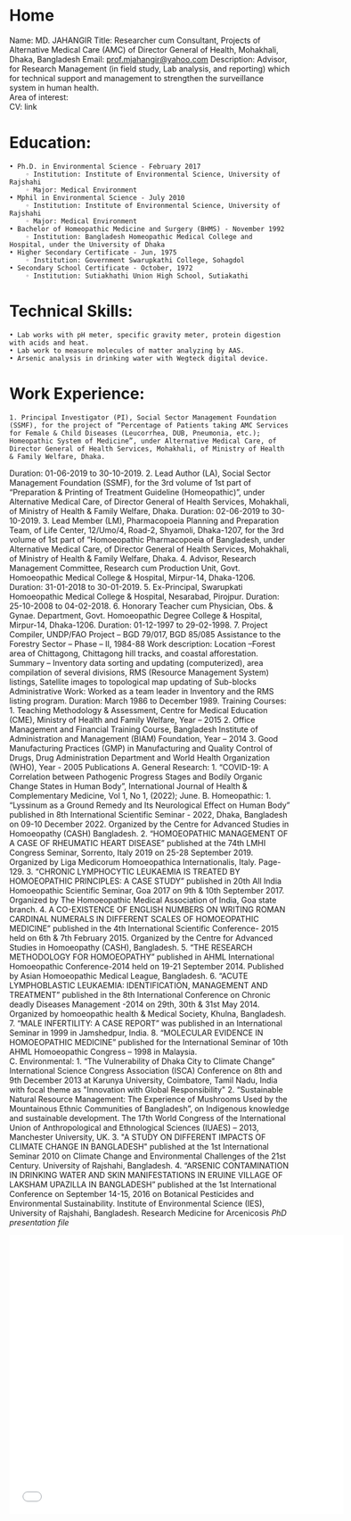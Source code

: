 ﻿# Home
Name:		MD. JAHANGIR
Title:		Researcher cum Consultant, Projects of Alternative Medical Care (AMC) of Director General of Health, Mohakhali, Dhaka, Bangladesh
Email:		prof.mjahangir@yahoo.com
Description:
Advisor, for Research Management (in field study, Lab analysis, and reporting) which for technical support and management to strengthen the surveillance system in human health.  
Area of interest:	
CV:   		 link
# Education:
    • Ph.D. in Environmental Science - February 2017
        ◦ Institution: Institute of Environmental Science, University of Rajshahi
        ◦ Major: Medical Environment
    • Mphil in Environmental Science - July 2010
        ◦ Institution: Institute of Environmental Science, University of Rajshahi
        ◦ Major: Medical Environment
    • Bachelor of Homeopathic Medicine and Surgery (BHMS) - November 1992
        ◦ Institution: Bangladesh Homeopathic Medical College and Hospital, under the University of Dhaka
    • Higher Secondary Certificate - Jun, 1975
        ◦ Institution: Government Swarupkathi College, Sohagdol
    • Secondary School Certificate - October, 1972
        ◦ Institution: Sutiakhathi Union High School, Sutiakathi
# Technical Skills:
    • Lab works with pH meter, specific gravity meter, protein digestion with acids and heat.
    • Lab work to measure molecules of matter analyzing by AAS. 
    • Arsenic analysis in drinking water with Wegteck digital device. 
# Work Experience:
    1. Principal Investigator (PI), Social Sector Management Foundation (SSMF), for the project of “Percentage of Patients taking AMC Services for Female & Child Diseases (Leucorrhea, DUB, Pneumonia, etc.); Homeopathic System of Medicine”, under Alternative Medical Care, of Director General of Health Services, Mohakhali, of Ministry of Health & Family Welfare, Dhaka.	
Duration: 01-06-2019 to 30-10-2019. 
    2. Lead Author (LA), Social Sector Management Foundation (SSMF), for the 3rd volume of 1st part of “Preparation & Printing of Treatment Guideline (Homeopathic)”, under Alternative Medical Care, of Director General of Health Services, Mohakhali, of Ministry of Health & Family Welfare, Dhaka. 
Duration: 02-06-2019 to 30-10-2019. 
    3. Lead Member (LM), Pharmacopoeia Planning and Preparation Team, of Life Center, 12/Umo/4, Road-2, Shyamoli, Dhaka-1207, for the 3rd volume of 1st part of “Homoeopathic Pharmacopoeia of Bangladesh, under Alternative Medical Care, of Director General of Health Services, Mohakhali, of Ministry of Health & Family Welfare, Dhaka.
    4. Advisor, Research Management Committee, Research cum Production Unit, Govt. Homoeopathic Medical College & Hospital, Mirpur-14, Dhaka-1206. 
Duration: 31-01-2018 to 30-01-2019. 
    5. Ex-Principal, Swarupkati Homoeopathic Medical College & Hospital, Nesarabad, Pirojpur. 
Duration: 25-10-2008 to 04-02-2018.
    6. Honorary Teacher cum Physician, Obs. & Gynae. Department, Govt.
Homoeopathic Degree College & Hospital, Mirpur-14, Dhaka-1206.  Duration: 01-12-1997 to 29-02-1998.
    7. Project Compiler, UNDP/FAO Project – BGD 79/017, BGD 85/085 Assistance to the Forestry Sector – Phase – II, 1984-88
Work description:
Location –Forest area of Chittagong, Chittagong hill tracks, and coastal afforestation.
Summary – Inventory data sorting and updating (computerized), area compilation of several divisions,
RMS (Resource Management System) listings, Satellite images to topological map updating of Sub-blocks
Administrative Work:
Worked as a team leader in Inventory and the RMS listing program.
Duration: March 1986 to December 1989. 
Training Courses:
    1. Teaching Methodology & Assessment, Centre for Medical Education (CME), Ministry of Health and Family Welfare, Year – 2015
    2. Office Management and Financial Training Course, Bangladesh Institute of Administration and Management (BIAM) Foundation, Year – 2014
    3. Good Manufacturing Practices (GMP) in Manufacturing and Quality Control of Drugs, Drug Administration Department and World Health Organization (WHO), Year - 2005
Publications
    A. General Research:
        1. “COVID-19: A Correlation between Pathogenic Progress Stages and Bodily Organic Change States in Human Body”, International Journal of Health & Complementary Medicine, Vol 1, No 1, (2022); June.
    B. Homeopathic:
        1. “Lyssinum as a Ground Remedy and Its Neurological Effect on Human Body” published in 8th International Scientific Seminar - 2022, Dhaka, Bangladesh on 09-10 December 2022. Organized by the Centre for Advanced Studies in Homoeopathy (CASH) Bangladesh.
        2. “HOMOEOPATHIC MANAGEMENT OF A CASE OF RHEUMATIC HEART DISEASE” published at the 74th LMHI Congress Seminar, Sorrento, Italy 2019 on 25-28 September 2019. Organized by Liga Medicorum Homoeopathica Internationalis, Italy. Page- 129. 
        3. “CHRONIC LYMPHOCYTIC LEUKAEMIA IS TREATED BY HOMOEOPATHIC PRINCIPLES: A CASE STUDY” published in 20th All India Homoeopathic Scientific Seminar, Goa 2017 on 9th & 10th September 2017. Organized by The Homoeopathic Medical Association of India, Goa state branch.
        4. A CO-EXISTENCE OF ENGLISH NUMBERS ON WRITING ROMAN CARDINAL NUMERALS IN DIFFERENT SCALES OF HOMOEOPATHIC MEDICINE” published in the 4th International Scientific Conference- 2015 held on 6th & 7th February 2015. Organized by the Centre for Advanced Studies in Homoeopathy (CASH), Bangladesh.
        5. “THE RESEARCH METHODOLOGY FOR HOMOEOPATHY” published in AHML International Homoeopathic Conference-2014 held on 19-21 September 2014. Published by Asian Homoeopathic Medical League, Bangladesh. 
        6. “ACUTE LYMPHOBLASTIC LEUKAEMIA: IDENTIFICATION, MANAGEMENT AND TREATMENT” published in the 8th International Conference on Chronic deadly Diseases Management -2014 on 29th, 30th & 31st May 2014. Organized by homoeopathic health & Medical Society, Khulna, Bangladesh.
        7. “MALE INFERTILITY: A CASE REPORT” was published in an International Seminar in 1999 in Jamshedpur, India.
        8. “MOLECULAR EVIDENCE IN HOMOEOPATHIC MEDICINE” published for the International Seminar of 10th AHML Homoeopathic Congress – 1998 in Malaysia.  
    C. Environmental:
        1. “The Vulnerability of Dhaka City to Climate Change” International Science Congress Association (ISCA) Conference on 8th and 9th December 2013 at Karunya University, Coimbatore, Tamil Nadu, India with focal theme as "Innovation with Global Responsibility"
        2. “Sustainable Natural Resource Management: The Experience of Mushrooms Used by the Mountainous Ethnic Communities of Bangladesh”, on Indigenous knowledge and sustainable development. The 17th World Congress of the International Union of Anthropological and Ethnological Sciences (IUAES) – 2013, Manchester University, UK.
        3.  "A STUDY ON DIFFERENT IMPACTS OF CLIMATE CHANGE IN BANGLADESH" published at the 1st International Seminar 2010 on Climate Change and Environmental Challenges of the 21st Century. University of Rajshahi, Bangladesh.
        4. “ARSENIC CONTAMINATION IN DRINKING WATER AND SKIN MANIFESTATIONS IN ERUINE VILLAGE OF LAKSHAM UPAZILLA IN BANGLADESH” published at the 1st International Conference on September 14-15, 2016 on Botanical Pesticides and Environmental Sustainability. Institute of Environmental Science (IES), University of Rajshahi, Bangladesh.
Research
Medicine for Arcenicosis
*PhD presentation file*
<iframe src="//docs.google.com/gview?url=https://www.yourwebsite.com/powerpoint.ppt&embedded=true" style="width:600px; height:500px;" frameborder="0"></iframe>


